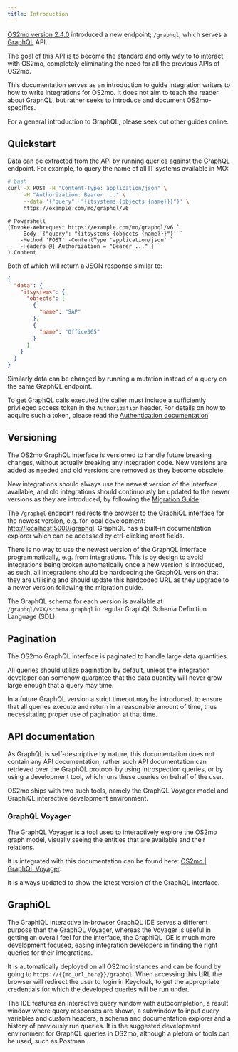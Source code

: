 ```yaml
---
title: Introduction
---
```


[OS2mo version 2.4.0](../../changelog.md#240-2021-09-23) introduced a new
endpoint; `/graphql`, which serves a [GraphQL](https://graphql.org/) API.

The goal of this API is to become the standard and only way to to interact with
OS2mo, completely eliminating the need for all the previous APIs of OS2mo.

This documentation serves as an introduction to guide integration writers to
how to write integrations for OS2mo. It does not aim to teach the reader about
GraphQL, but rather seeks to introduce and document OS2mo-specifics.

For a general introduction to GraphQL, please seek out other guides online.

## Quickstart

Data can be extracted from the API by running queries against the GraphQL
endpoint. For example, to query the name of all IT systems available in MO:

```bash
# bash
curl -X POST -H "Content-Type: application/json" \
     -H "Authorization: Bearer ..." \
     --data '{"query": "{itsystems {objects {name}}}"}' \
     https://example.com/mo/graphql/v6
```

```pwsh
# Powershell
(Invoke-Webrequest https://example.com/mo/graphql/v6 `
    -Body '{"query": "{itsystems {objects {name}}}"}' `
    -Method 'POST' -ContentType 'application/json' `
    -Headers @{ Authorization = "Bearer ..." } `
).Content
```

Both of which will return a JSON response similar to:

```json
{
  "data": {
    "itsystems": {
      "objects": [
        {
          "name": "SAP"
        },
        {
          "name": "Office365"
        }
      ]
    }
  }
}
```

Similarly data can be changed by running a mutation instead of a query on the
same GraphQL endpoint.

To get GraphQL calls executed the caller must include a sufficiently privileged
access token in the `Authorization` header. For details on how to acquire such
a token, please read the [Authentication documentation](../iam/auth.md).

## Versioning

The OS2mo GraphQL interface is versioned to handle future breaking changes,
without actually breaking any integration code. New versions are added as
needed and old versions are removed as they become obsolete.

New integrations should always use the newest version of the interface
available, and old integrations should continuously be updated to the newer
versions as they are introduced, by following the [Migration Guide](migration.md).

The `/graphql` endpoint redirects the browser to the GraphiQL interface for the
newest version, e.g. for local development: <http://localhost:5000/graphql>.
GraphiQL has a built-in documentation explorer which can be accessed by
ctrl-clicking most fields.

There is no way to use the newest version of the GraphQL interface
programmatically, e.g. from integrations. This is by design to avoid
integrations being broken automatically once a new version is introduced, as
such, all integrations should be hardcoding the GraphQL version that they are
utilising and should update this hardcoded URL as they upgrade to a newer
version following the migration guide.

The GraphQL schema for each version is available at
`/graphql/vXX/schema.graphql` in regular GraphQL Schema Definition Language
(SDL).

## Pagination

The OS2mo GraphQL interface is paginated to handle large data quantities.

All queries should utilize pagination by default, unless the integration
developer can somehow guarantee that the data quantity will never grow
large enough that a query may time.

In a future GraphQL version a strict timeout may be introduced, to ensure that
all queries execute and return in a reasonable amount of time, thus
necessitating proper use of pagination at that time.

## API documentation

As GraphQL is self-descriptive by nature, this documentation does not contain
any API documentation, rather such API documentation can retrieved over the
GraphQL protocol by using introspection queries, or by using a development tool,
which runs these queries on behalf of the user.

OS2mo ships with two such tools, namely the GraphQL Voyager model and GraphiQL
interactive development environment.

### GraphQL Voyager

The GraphQL Voyager is a tool used to interactively explore the OS2mo graph
model, visually seeing the entities that are available and their relations.

It is integrated with this documentation can be found here:
[OS2mo | GraphQL Voyager](voyager.html).

It is always updated to show the latest version of the GraphQL interface.

## GraphiQL

The GraphiQL interactive in-browser GraphQL IDE serves a different purpose than
the GraphQL Voyager, whereas the Voyager is useful in getting an overall feel
for the interface, the GraphiQL IDE is much more development focused, easing
integration developers in finding the right queries for their integrations.

It is automatically deployed on all OS2mo instances and can be found by going
to `https://{{mo_url_here}}/graphql`. When accessing this URL the browser will
redirect the user to login in Keycloak, to get the appropriate credentials for
which the developed queries will be run under.

The IDE features an interactive query window with autocompletion, a result
window where query responses are shown, a subwindow to input query variables
and custom headers, a schema and documentation explorer and a history of
previously run queries. It is the suggested development environment for GraphQL
queries in OS2mo, although a pletora of tools can be used, such as Postman.
